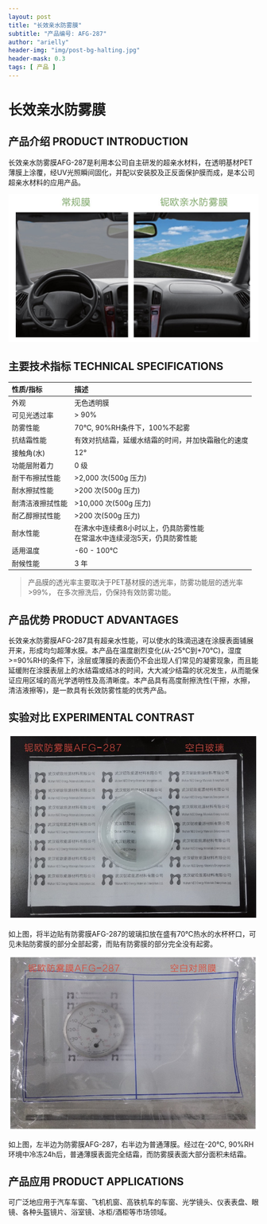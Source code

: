 ```yaml
---
layout: post
title: "长效亲水防雾膜"
subtitle: "产品编号: AFG-287"
author: "arielly"
header-img: "img/post-bg-halting.jpg"
header-mask: 0.3
tags: [ 产品 ]
---
```


# 长效亲水防雾膜

## 产品介绍 PRODUCT INTRODUCTION

长效亲水防雾膜AFG-287是利用本公司自主研发的超亲水材料，在透明基材PET薄膜上涂覆，经UV光照瞬间固化，并配以安装胶及正反面保护膜而成，是本公司超亲水材料的应用产品。

![PRODUCT-AFG-287](/img/assets/product-AFG-287-pi.png)

## 主要技术指标 TECHNICAL SPECIFICATIONS

| 性质/指标 | 描述 |
| :--- | :--- |
| 外观 | 无色透明膜 |
| 可见光透过率 | > 90% |
| 防雾性能 | 70℃, 90%RH条件下，100%不起雾 |
| 抗结霜性能 | 有效对抗结霜，延缓水结霜的时间，并加快霜融化的速度 |
| 接触角(水) | 12° |
| 功能层附着力 | 0 级 |
| 耐干布擦拭性能 | >2,000 次(500g 压力) |
| 耐水擦拭性能 | >200 次(500g 压力) |
| 耐清洁液擦拭性能 | >10,000 次(500g 压力) |
| 耐乙醇擦拭性能 | >200 次(500g 压力) |
| 耐水性能 | 在沸水中连续煮8小时以上，仍具防雾性能<br>在常温水中连续浸泡5天，仍具防雾性能 |
| 适用温度 | -60 - 100℃ |
| 耐候性能 | 3 年 |

> 产品膜的透光率主要取决于PET基材膜的透光率，防雾功能层的透光率 >99%，
> 在多次擦洗后，仍保持有效防雾功能。

## 产品优势 PRODUCT ADVANTAGES

长效亲水防雾膜AFG-287具有超亲水性能，可以使水的珠滴迅速在涂膜表面铺展开来，形成均匀超薄水膜。本产品在温度剧烈变化(从-25℃到+70℃)，湿度>=90%RH的条件下，涂层或薄膜的表面仍不会出现人们常见的凝雾现象，而且能延缓附在涂膜表层上的水结霜或结冰的时间，大大减少结霜的状况发生，从而能保证应用区域的高光学透明性及高清晰度。本产品具有高度耐擦洗性(干擦，水擦，清洁液擦等)，是一款具有长效防雾性能的优秀产品。

## 实验对比 EXPERIMENTAL CONTRAST

![AFG-287 VS 普通玻璃](/img/assets/product-AFG-287-ec01.png)

如上图，将半边贴有防雾膜AFG-287的玻璃扣放在盛有70℃热水的水杯杯口，可见未贴防雾膜的部分全部起雾，而贴有防雾膜的部分完全没有起雾。

![AFG-287 VS 普通薄膜](/img/assets/product-AFG-287-ec02.png)

如上图，左半边为防雾膜AFG-287，右半边为普通薄膜。经过在-20℃, 90%RH环境中冷冻24h后，普通薄膜表面完全结霜，而防雾膜表面大部分面积未结霜。

## 产品应用 PRODUCT APPLICATIONS

可广泛地应用于汽车车窗、飞机机窗、高铁机车的车窗、光学镜头、仪表表盘、眼镜、各种头盔镜片、浴室镜、冰柜/酒柜等市场领域。
